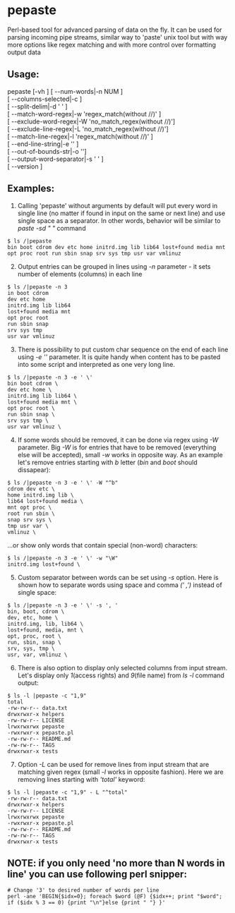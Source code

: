 # pepaste
Perl-based tool for advanced parsing of data on the fly. It can be used for parsing incoming pipe streams, similar way to 'paste' unix tool but with way more options like regex matching and with more control over formatting output data 

## Usage:
pepaste [-vh ] [ --num-words|-n NUM ]                                                                                                                     
[ --columns-selected|-c ]                                                                                                                                                  
[ --split-delim|-d ' ' ]                                                                                                                                                   
[ --match-word-regex|-w 'regex_match(without //)' ]                                                                                                                        
[ --exclude-word-regex|-W 'no_match_regex(without //)']                                                                                                                    
[ --exclude-line-regex|-L 'no_match_regex(without //)']                                                                                                                    
[ --match-line-regex|-l 'regex_match(without //)' ]                                                                                                                        
[ --end-line-string|-e '' ]                                                                                                                                                
[ --out-of-bounds-str|-o '']                                                                                                                                               
[ --output-word-separator|-s ' ' ]                                                                                                                                         
[ --version ]                    


## Examples:
1. Calling 'pepaste' without arguments by default will put every word in single line (no matter if found in input on the same or  next line) and use single space as a separator. In other words, behavior will be similar to *paste -sd " "* command
```
$ ls /|pepaste
bin boot cdrom dev etc home initrd.img lib lib64 lost+found media mnt opt proc root run sbin snap srv sys tmp usr var vmlinuz
```
2. Output entries can be grouped in lines using *-n* parameter - it sets number of elements (columns) in each line
```
$ ls /|pepaste -n 3
in boot cdrom
dev etc home
initrd.img lib lib64
lost+found media mnt
opt proc root
run sbin snap
srv sys tmp
usr var vmlinuz
```
3. There is possibility to put custom char sequence on the end of each line using *-e ''* parameter. It is quite handy when content has to be pasted into some script and interpreted as one very long line.

```
$ ls /|pepaste -n 3 -e ' \'  
bin boot cdrom \
dev etc home \
initrd.img lib lib64 \
lost+found media mnt \
opt proc root \
run sbin snap \
srv sys tmp \
usr var vmlinuz \
```
4. If some words should be removed, it can be done via regex using *-W* parameter. Big *-W* is for entries that have to be removed (everything else will be accepted), small *-w* works in opposite way. As an example let's remove entries starting with *b* letter (*bin* and *boot* should dissapear):
```
$ ls /|pepaste -n 3 -e ' \' -W "^b" 
cdrom dev etc \
home initrd.img lib \
lib64 lost+found media \
mnt opt proc \
root run sbin \
snap srv sys \
tmp usr var \
vmlinuz \
```
...or show only words that contain special (non-word) characters:
```
$ ls /|pepaste -n 3 -e ' \' -w "\W"
initrd.img lost+found \
```
5. Custom separator between words can be set using *-s* option. Here is shown how to separate words using space and comma *(' ,')* instead of single space:
```
$ ls /|pepaste -n 3 -e ' \' -s ', '    
bin, boot, cdrom \
dev, etc, home \
initrd.img, lib, lib64 \
lost+found, media, mnt \
opt, proc, root \
run, sbin, snap \
srv, sys, tmp \
usr, var, vmlinuz \

```

6. There is also option to display only selected columns from input stream. Let's display only *1*(access rights) and *9*(file name) from *ls -l* command output:
```
$ ls -l |pepaste -c "1,9"
total 
-rw-rw-r-- data.txt
drwxrwxr-x helpers
-rw-rw-r-- LICENSE
lrwxrwxrwx pepaste
-rwxrwxr-x pepaste.pl
-rw-rw-r-- README.md
-rw-rw-r-- TAGS
drwxrwxr-x tests
```

7. Option *-L* can be used for remove lines from input stream that are matching given regex (small *-l* works in opposite fashion). Here we are removing lines starting with *'total'* keyword:
```
$ ls -l |pepaste -c "1,9" - L "^total"
-rw-rw-r-- data.txt
drwxrwxr-x helpers
-rw-rw-r-- LICENSE
lrwxrwxrwx pepaste
-rwxrwxr-x pepaste.pl
-rw-rw-r-- README.md
-rw-rw-r-- TAGS
drwxrwxr-x tests

```

## NOTE: if you only need 'no more than N words in line' you can use following perl snipper:

```
# Change '3' to desired number of words per line
perl -ane 'BEGIN{$idx=0}; foreach $word (@F) {$idx++; print "$word"; if ($idx % 3 == 0) {print "\n"}else {print " "} }'
```